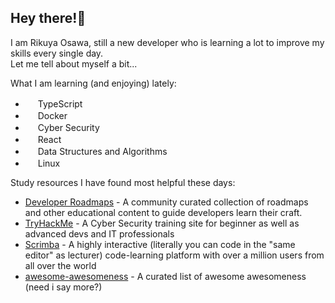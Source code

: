 ## Hey there!👋

I am Rikuya Osawa, still a new developer who is learning a lot to improve my skills every single day. \
Let me tell about myself a bit...

What I am learning (and enjoying) lately:

- <img src="https://cdn-icons-png.flaticon.com/256/919/919832.png" height="16" width="16"> TypeScript
- <img src="https://cdn4.iconfinder.com/data/icons/logos-and-brands/512/97_Docker_logo_logos-512.png" height="16" width="16"> Docker
- <img src="https://cdn-icons-png.flaticon.com/512/508/508337.png" height="16" width="16"> Cyber Security
- <img src="https://upload.wikimedia.org/wikipedia/commons/thumb/a/a7/React-icon.svg/1200px-React-icon.svg.png" height="16" width="16"> React
- <img src="https://cdn-icons-png.flaticon.com/512/9118/9118438.png" height="16" width="16"> Data Structures and Algorithms
- <img src="https://upload.wikimedia.org/wikipedia/commons/thumb/3/35/Tux.svg/1200px-Tux.svg.png" height="16" width="16"> Linux

Study resources I have found most helpful these days:

- [Developer Roadmaps](https://roadmap.sh/) - A community curated collection of roadmaps and other educational content to guide developers learn their craft.
- [TryHackMe](https://tryhackme.com) - A Cyber Security training site for beginner as well as advanced devs and IT professionals
- [Scrimba](https://scrimba.com) - A highly interactive (literally you can code in the "same editor" as lecturer) code-learning platform with over a million users from all over the world
- [awesome-awesomeness](https://github.com/bayandin/awesome-awesomeness) - A curated list of awesome awesomeness (need i say more?) 
